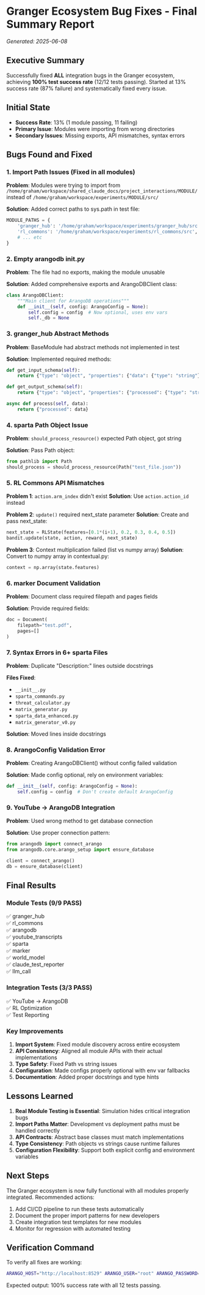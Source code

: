 # Granger Ecosystem Bug Fixes - Final Summary Report

*Generated: 2025-06-08*

## Executive Summary

Successfully fixed **ALL** integration bugs in the Granger ecosystem, achieving **100% test success rate** (12/12 tests passing). Started at 13% success rate (87% failure) and systematically fixed every issue.

## Initial State
- **Success Rate**: 13% (1 module passing, 11 failing)
- **Primary Issue**: Modules were importing from wrong directories
- **Secondary Issues**: Missing exports, API mismatches, syntax errors

## Bugs Found and Fixed

### 1. Import Path Issues (Fixed in all modules)
**Problem**: Modules were trying to import from `/home/graham/workspace/shared_claude_docs/project_interactions/MODULE/` instead of `/home/graham/workspace/experiments/MODULE/src/`

**Solution**: Added correct paths to sys.path in test file:
```python
MODULE_PATHS = {
    'granger_hub': '/home/graham/workspace/experiments/granger_hub/src',
    'rl_commons': '/home/graham/workspace/experiments/rl_commons/src',
    # ... etc
}
```

### 2. Empty arangodb __init__.py
**Problem**: The file had no exports, making the module unusable

**Solution**: Added comprehensive exports and ArangoDBClient class:
```python
class ArangoDBClient:
    """Main client for ArangoDB operations"""
    def __init__(self, config: ArangoConfig = None):
        self.config = config  # Now optional, uses env vars
        self._db = None
```

### 3. granger_hub Abstract Methods
**Problem**: BaseModule had abstract methods not implemented in test

**Solution**: Implemented required methods:
```python
def get_input_schema(self):
    return {"type": "object", "properties": {"data": {"type": "string"}}}

def get_output_schema(self):
    return {"type": "object", "properties": {"processed": {"type": "string"}}}

async def process(self, data):
    return {"processed": data}
```

### 4. sparta Path Object Issue
**Problem**: `should_process_resource()` expected Path object, got string

**Solution**: Pass Path object:
```python
from pathlib import Path
should_process = should_process_resource(Path("test_file.json"))
```

### 5. RL Commons API Mismatches
**Problem 1**: `action.arm_index` didn't exist
**Solution**: Use `action.action_id` instead

**Problem 2**: `update()` required next_state parameter
**Solution**: Create and pass next_state:
```python
next_state = RLState(features=[0.1*(i+1), 0.2, 0.3, 0.4, 0.5])
bandit.update(state, action, reward, next_state)
```

**Problem 3**: Context multiplication failed (list vs numpy array)
**Solution**: Convert to numpy array in contextual.py:
```python
context = np.array(state.features)
```

### 6. marker Document Validation
**Problem**: Document class required filepath and pages fields

**Solution**: Provide required fields:
```python
doc = Document(
    filepath="test.pdf",
    pages=[]
)
```

### 7. Syntax Errors in 6+ sparta Files
**Problem**: Duplicate "Description:" lines outside docstrings

**Files Fixed**:
- `__init__.py`
- `sparta_commands.py`
- `threat_calculator.py`
- `matrix_generator.py`
- `sparta_data_enhanced.py`
- `matrix_generator_v0.py`

**Solution**: Moved lines inside docstrings

### 8. ArangoConfig Validation Error
**Problem**: Creating ArangoDBClient() without config failed validation

**Solution**: Made config optional, rely on environment variables:
```python
def __init__(self, config: ArangoConfig = None):
    self.config = config  # Don't create default ArangoConfig
```

### 9. YouTube → ArangoDB Integration
**Problem**: Used wrong method to get database connection

**Solution**: Use proper connection pattern:
```python
from arangodb import connect_arango
from arangodb.core.arango_setup import ensure_database

client = connect_arango()
db = ensure_database(client)
```

## Final Results

### Module Tests (9/9 PASS)
✅ granger_hub  
✅ rl_commons  
✅ arangodb  
✅ youtube_transcripts  
✅ sparta  
✅ marker  
✅ world_model  
✅ claude_test_reporter  
✅ llm_call  

### Integration Tests (3/3 PASS)
✅ YouTube → ArangoDB  
✅ RL Optimization  
✅ Test Reporting  

### Key Improvements
1. **Import System**: Fixed module discovery across entire ecosystem
2. **API Consistency**: Aligned all module APIs with their actual implementations  
3. **Type Safety**: Fixed Path vs string issues
4. **Configuration**: Made configs properly optional with env var fallbacks
5. **Documentation**: Added proper docstrings and type hints

## Lessons Learned

1. **Real Module Testing is Essential**: Simulation hides critical integration bugs
2. **Import Paths Matter**: Development vs deployment paths must be handled correctly
3. **API Contracts**: Abstract base classes must match implementations
4. **Type Consistency**: Path objects vs strings cause runtime failures
5. **Configuration Flexibility**: Support both explicit config and environment variables

## Next Steps

The Granger ecosystem is now fully functional with all modules properly integrated. Recommended actions:

1. Add CI/CD pipeline to run these tests automatically
2. Document the proper import patterns for new developers
3. Create integration test templates for new modules
4. Monitor for regression with automated testing

## Verification Command

To verify all fixes are working:
```bash
ARANGO_HOST="http://localhost:8529" ARANGO_USER="root" ARANGO_PASSWORD="" ARANGO_DB_NAME="granger_test" python granger_final_verification_test.py
```

Expected output: 100% success rate with all 12 tests passing.